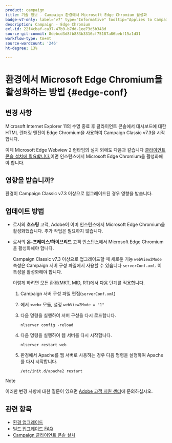 ```yaml
---
product: campaign
title: 기술 정보 - Campaign 환경에서 Microsoft Edge Chromium 활성화
badge-v7-only: label="v7" type="Informative" tooltip="Applies to Campaign Classic v7 only"
description: Campaign - Edge Chromium
exl-id: 22f4cbaf-ca37-47b9-b7dd-1ee73d5b348d
source-git-commit: 8debcd3d8fb883b3316cf75187a86bebf15a1d31
workflow-type: tm+mt
source-wordcount: '246'
ht-degree: 13%

---
```


# 환경에서 Microsoft Edge Chromium을 활성화하는 방법 {#edge-conf}




## 변경 사항

Microsoft Internet Explorer 11의 수명 종료 후 클라이언트 콘솔에서 대시보드에 대한 HTML 렌더링 엔진이 Edge Chromium을 사용하여 Campaign Classic v7.3을 시작합니다.

이제 Microsoft Edge Webview 2 런타임의 설치 외에도 다음과 같습니다 [클라이언트 콘솔 설치에 필요합니다.](../../installation/using/installing-the-client-console.md#webview)이면 인스턴스에서 Microsoft Edge Chromium을 활성화해야 합니다.

## 영향을 받습니까?

환경이 Campaign Classic v7.3 이상으로 업그레이드된 경우 영향을 받습니다.

## 업데이트 방법

* 로서의 **호스팅** 고객, Adobe이 이미 인스턴스에서 Microsoft Edge Chromium을 활성화했습니다. 추가 작업은 필요하지 않습니다.

* 로서의 **온-프레미스/하이브리드** 고객 인스턴스에서 Microsoft Edge Chromium을 활성화해야 합니다.

   Campaign Classic v7.3 이상으로 업그레이드할 때 새로운 기능 `webView2Mode` 속성은 Campaign 서버 구성 파일에서 사용할 수 있습니다 `serverConf.xml`. 이 특성을 활성화해야 합니다.

   이렇게 하려면 모든 환경(MKT, MID, RT)에서 다음 단계를 적용합니다.

   1. Campaign 서버 구성 파일 편집(`serverConf.xml`)
   1. 에서 `<web>` 모듈, 설정 `webView2Mode = "1"`
   1. 다음 명령을 실행하여 서버 구성을 다시 로드합니다.

      ```
      nlserver config -reload
      ```

   1. 다음 명령을 실행하여 웹 서버를 다시 시작합니다.

      ```
      nlserver restart web
      ```

   1. 환경에서 Apache를 웹 서버로 사용하는 경우 다음 명령을 실행하여 Apache를 다시 시작합니다.

      ```
      /etc/init.d/apache2 restart
      ```


>[!NOTE]
>
>이러한 변경 사항에 대한 질문이 있으면 [Adobe 고객 지원 센터](https://helpx.adobe.com/kr/enterprise/admin-guide.html/enterprise/using/support-for-experience-cloud.ug.html)에 문의하십시오.

## 관련 항목

* [환경 업그레이드](../../production/using/build-upgrade.md)
* [빌드 업그레이드 FAQ](../../platform/using/faq-build-upgrade.md)
* [Campaign 클라이언트 콘솔 설치](../../installation/using/installing-the-client-console.md)

